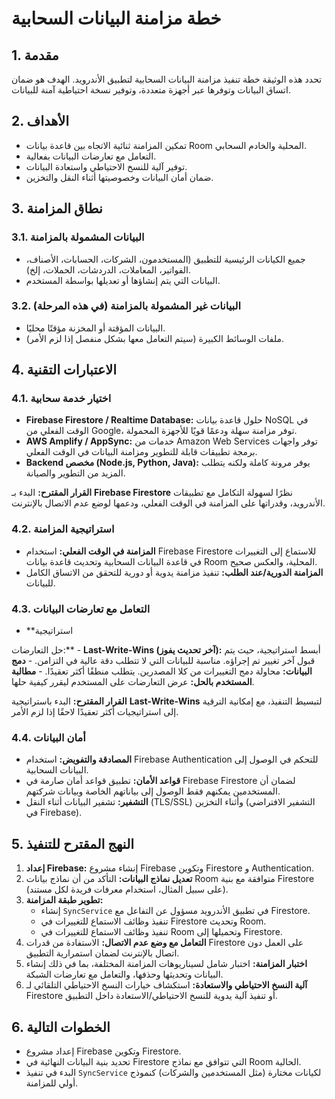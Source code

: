 # خطة مزامنة البيانات السحابية

## 1. مقدمة

تحدد هذه الوثيقة خطة تنفيذ مزامنة البيانات السحابية لتطبيق الأندرويد. الهدف هو ضمان اتساق البيانات وتوفرها عبر أجهزة متعددة، وتوفير نسخة احتياطية آمنة للبيانات.

## 2. الأهداف

- تمكين المزامنة ثنائية الاتجاه بين قاعدة بيانات Room المحلية والخادم السحابي.
- التعامل مع تعارضات البيانات بفعالية.
- توفير آلية للنسخ الاحتياطي واستعادة البيانات.
- ضمان أمان البيانات وخصوصيتها أثناء النقل والتخزين.

## 3. نطاق المزامنة

### 3.1. البيانات المشمولة بالمزامنة

- جميع الكيانات الرئيسية للتطبيق (المستخدمون، الشركات، الحسابات، الأصناف، الفواتير، المعاملات، الدردشات، الحملات، إلخ).
- البيانات التي يتم إنشاؤها أو تعديلها بواسطة المستخدم.

### 3.2. البيانات غير المشمولة بالمزامنة (في هذه المرحلة)

- البيانات المؤقتة أو المخزنة مؤقتًا محليًا.
- ملفات الوسائط الكبيرة (سيتم التعامل معها بشكل منفصل إذا لزم الأمر).

## 4. الاعتبارات التقنية

### 4.1. اختيار خدمة سحابية

- **Firebase Firestore / Realtime Database:** حلول قاعدة بيانات NoSQL في الوقت الفعلي من Google، توفر مزامنة سهلة ودعمًا قويًا للأجهزة المحمولة.
- **AWS Amplify / AppSync:** خدمات من Amazon Web Services توفر واجهات برمجة تطبيقات قابلة للتطوير ومزامنة البيانات في الوقت الفعلي.
- **Backend مخصص (Node.js, Python, Java):** يوفر مرونة كاملة ولكنه يتطلب المزيد من التطوير والصيانة.

**القرار المقترح:** البدء بـ **Firebase Firestore** نظرًا لسهولة التكامل مع تطبيقات الأندرويد، وقدراتها على المزامنة في الوقت الفعلي، ودعمها لوضع عدم الاتصال بالإنترنت.

### 4.2. استراتيجية المزامنة

- **المزامنة في الوقت الفعلي:** استخدام Firebase Firestore للاستماع إلى التغييرات في قاعدة البيانات السحابية وتحديث قاعدة بيانات Room المحلية، والعكس صحيح.
- **المزامنة الدورية/عند الطلب:** تنفيذ مزامنة يدوية أو دورية للتحقق من الاتساق الكامل للبيانات.

### 4.3. التعامل مع تعارضات البيانات

- **استراتيجية 

حل التعارضات:**
    - **Last-Write-Wins (آخر تحديث يفوز):** أبسط استراتيجية، حيث يتم قبول آخر تغيير تم إجراؤه. مناسبة للبيانات التي لا تتطلب دقة عالية في التزامن.
    - **دمج البيانات:** محاولة دمج التغييرات من كلا المصدرين. يتطلب منطقًا أكثر تعقيدًا.
    - **مطالبة المستخدم بالحل:** عرض التعارضات على المستخدم ليقرر كيفية حلها.

**القرار المقترح:** البدء باستراتيجية **Last-Write-Wins** لتبسيط التنفيذ، مع إمكانية الترقية إلى استراتيجيات أكثر تعقيدًا لاحقًا إذا لزم الأمر.

### 4.4. أمان البيانات

- **المصادقة والتفويض:** استخدام Firebase Authentication للتحكم في الوصول إلى البيانات السحابية.
- **قواعد الأمان:** تطبيق قواعد أمان صارمة في Firebase Firestore لضمان أن المستخدمين يمكنهم فقط الوصول إلى بياناتهم الخاصة وبيانات شركتهم.
- **التشفير:** تشفير البيانات أثناء النقل (TLS/SSL) وأثناء التخزين (التشفير الافتراضي في Firebase).

## 5. النهج المقترح للتنفيذ

1.  **إعداد Firebase:** إنشاء مشروع Firebase وتكوين Firestore و Authentication.
2.  **تعديل نماذج البيانات:** التأكد من أن نماذج بيانات Room متوافقة مع بنية Firestore (على سبيل المثال، استخدام معرفات فريدة لكل مستند).
3.  **تطوير طبقة المزامنة:**
    - إنشاء `SyncService` في تطبيق الأندرويد مسؤول عن التفاعل مع Firestore.
    - تنفيذ وظائف الاستماع للتغييرات في Firestore وتحديث Room.
    - تنفيذ وظائف الاستماع للتغييرات في Room وتحميلها إلى Firestore.
4.  **التعامل مع وضع عدم الاتصال:** الاستفادة من قدرات Firestore على العمل دون اتصال بالإنترنت لضمان استمرارية التطبيق.
5.  **اختبار المزامنة:** اختبار شامل لسيناريوهات المزامنة المختلفة، بما في ذلك إنشاء البيانات وتحديثها وحذفها، والتعامل مع تعارضات الشبكة.
6.  **آلية النسخ الاحتياطي والاستعادة:** استكشاف خيارات النسخ الاحتياطي التلقائي لـ Firestore أو تنفيذ آلية يدوية للنسخ الاحتياطي/الاستعادة داخل التطبيق.

## 6. الخطوات التالية

- إعداد مشروع Firebase وتكوين Firestore.
- تحديد بنية البيانات النهائية في Firestore التي تتوافق مع نماذج Room الحالية.
- البدء في تنفيذ `SyncService` لكيانات مختارة (مثل المستخدمين والشركات) كنموذج أولي للمزامنة.
